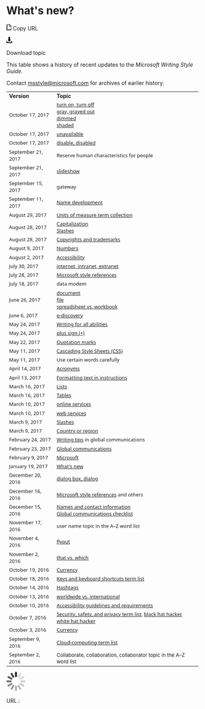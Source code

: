 ﻿# What's new?

![Copy URL](media/whats-new/Copy.png)
Copy URL

![Download](media/whats-new/Download.png)

Download topic

This table shows a history of recent updates to the *Microsoft Writing Style Guide.*

Contact <msstyle@microsoft.com> for archives of earlier history.

<table>
<tbody>
<tr class="odd">
<td><b>Version</b></td>
<td><b>Topic</b></td>
</tr>
<tr class="even">
<td><span style="font-family:Segoe UI;font-size:small;">October 17, 2017</span></td>
<td><span style="font-size:small;"><span style="font-family:Segoe UI;font-size:small;"><a href="https://worldready.cloudapp.net/Styleguide/Read?id=2700&amp;topicid=33405">turn on, turn off</a><br />
<a href="https://worldready.cloudapp.net/Styleguide/Read?id=2700&amp;topicid=33848">gray, grayed out<br />
</a><a href="https://worldready.cloudapp.net/Styleguide/Read?id=2700&amp;topicid=33639">dimmed</a><br />
<a href="https://worldready.cloudapp.net/Styleguide/Read?id=2700&amp;topicid=33849">shaded</a></span></span></td>
</tr>
<tr class="odd">
<td><span style="font-family:Segoe UI;font-size:small;">October 17, 2017</span></td>
<td><span style="font-family:Segoe UI;font-size:small;"><a href="https://worldready.cloudapp.net/Styleguide/Read?id=2700&amp;topicid=33644">unavailable</a></span></td>
</tr>
<tr class="even">
<td><span style="font-family:Segoe UI;font-size:small;">October 17, 2017</span></td>
<td><span style="font-family:Segoe UI;font-size:small;"><a href="https://worldready.cloudapp.net/Styleguide/Read?id=2700&amp;topicid=33643">disable, disabled</a></span></td>
</tr>
<tr class="odd">
<td><span style="font-family:&#39;Segoe UI&#39;;font-size:small;">September 21, 2017</span></td>
<td><span style="font-family:&#39;Segoe UI&#39;;font-size:small;">Reserve human characteristics for people</span></td>
</tr>
<tr class="even">
<td><span style="font-family:&#39;Segoe UI&#39;;font-size:small;">September 21, 2017</span></td>
<td><a href="https://worldready.cloudapp.net/Styleguide/Read?id=2700&amp;topicid=28793"><span style="font-family:&#39;Segoe UI&#39;;font-size:small;">slideshow</span></a></td>
</tr>
<tr class="odd">
<td><span style="font-family:&#39;Segoe UI&#39;;font-size:small;">September 15, 2017</span></td>
<td><span style="font-family:&#39;Segoe UI&#39;;font-size:small;">gateway</span></td>
</tr>
<tr class="even">
<td><span style="font-family:&#39;Segoe UI&#39;;font-size:small;">September 11, 2017</span></td>
<td><span style="font-family:&#39;Segoe UI&#39;;font-size:small;"><a href="https://worldready.cloudapp.net/Styleguide/Read?id=2700&amp;topicid=42332"></a><a href="https://worldready.cloudapp.net/Styleguide/Read?id=2700&amp;topicid=42332">Name development</a></span></td>
</tr>
<tr class="odd">
<td><span style="font-family:&#39;Segoe UI&#39;;font-size:small;">August 29, 2017</span></td>
<td><span style="font-family:&#39;Segoe UI&#39;;font-size:small;"><a href="https://worldready.cloudapp.net/Styleguide/Read?id=2700&amp;topicid=28884">Units of measure term collection</a></span></td>
</tr>
<tr class="even">
<td><span style="font-family:&#39;Segoe UI&#39;;font-size:small;">August 28, 2017</span></td>
<td><span style="font-family:&#39;Segoe UI&#39;;font-size:small;"><a href="https://worldready.cloudapp.net/Styleguide/Read?id=2700&amp;topicid=33685">Capitalization</a></span><br />
<span style="font-family:&#39;Segoe UI&#39;;font-size:small;"><a href="https://worldready.cloudapp.net/Styleguide/Read?id=2700&amp;topicid=28760">Slashes</a></span></td>
</tr>
<tr class="odd">
<td><span style="font-family:&#39;Segoe UI&#39;;font-size:small;">August 28, 2017</span></td>
<td><span style="font-family:&#39;Segoe UI&#39;;font-size:small;"><a href="https://worldready.cloudapp.net/Styleguide/Read?id=2700&amp;topicid=26696">Copyrights and trademarks</a></span></td>
</tr>
<tr class="even">
<td><span style="font-family:&#39;Segoe UI&#39;;font-size:small;">August 9, 2017</span></td>
<td><a href="https://worldready.cloudapp.net/Styleguide/Read?id=2700&amp;topicid=33688"><span style="font-family:&#39;Segoe UI&#39;;font-size:small;">Numbers</span></a></td>
</tr>
<tr class="odd">
<td><span style="font-family:&#39;Segoe UI&#39;;font-size:small;">August 2, 2017</span></td>
<td><span style="font-family:&#39;Segoe UI&#39;;font-size:small;"><a href="https://worldready.cloudapp.net/Styleguide/Read?id=2700&amp;topicid=26589">Accessibility</a></span></td>
</tr>
<tr class="even">
<td><span style="font-family:&#39;Segoe UI&#39;;font-size:small;">July 30, 2017</span></td>
<td><a href="https://worldready.cloudapp.net/Styleguide/Read?id=2700&amp;topicid=34947"><span style="font-family:&#39;Segoe UI&#39;;font-size:small;">internet, intranet, extranet</span></a></td>
</tr>
<tr class="odd">
<td><span style="font-family:&#39;Segoe UI&#39;;font-size:small;">July 28, 2017</span></td>
<td><a href="https://worldready.cloudapp.net/Styleguide/Read?id=2700&amp;topicid=29024"><span style="font-family:&#39;Segoe UI&#39;;font-size:small;">Microsoft style references</span></a></td>
</tr>
<tr class="even">
<td><span style="font-family:&#39;Segoe UI&#39;;font-size:small;">July 18, 2017</span></td>
<td><span style="font-size:small;font-family:&#39;Segoe UI&#39;;">data modem</span></td>
</tr>
<tr class="odd">
<td><span style="font-family:&#39;Segoe UI&#39;;font-size:small;">June 26, 2017</span></td>
<td><span style="font-family:&#39;Segoe UI&#39;;font-size:small;"><a href="https://worldready.cloudapp.net/Styleguide/Read?id=2700&amp;topicid=33655">document</a></span><br />
<span style="font-family:&#39;Segoe UI&#39;;font-size:small;"><a href="https://worldready.cloudapp.net/Styleguide/Read?id=2700&amp;topicid=33777">file<br />
<span style="font-family:&#39;Segoe UI&#39;;font-size:small;"></span></a><a href="https://worldready.cloudapp.net/Styleguide/Read?id=2700&amp;topicid=36075">spreadsheet vs. workbook</a></span><br />
</td>
</tr>
<tr class="even">
<td><span style="font-family:&#39;Segoe UI&#39;;font-size:small;">June 6, 2017</span></td>
<td><span style="font-family:&#39;Segoe UI&#39;;font-size:small;"><a href="https://worldready.cloudapp.net/Styleguide/Read?id=2700&amp;topicid=42282">e-discovery</a></span></td>
</tr>
<tr class="odd">
<td><span style="font-family:Segoe UI;font-size:small;">May 24, 2017</span></td>
<td><span style="font-family:Segoe UI;font-size:small;"><a href="https://worldready.cloudapp.net/Styleguide/Read?id=2700&amp;topicid=32189">Writing for all abilities</a></span></td>
</tr>
<tr class="even">
<td><span style="font-family:Segoe UI;font-size:small;">May 24, 2017</span></td>
<td><span style="font-family:Segoe UI;font-size:small;"><a href="https://worldready.cloudapp.net/Styleguide/Read?id=2700&amp;topicid=35249">plus sign (+)</a></span></td>
</tr>
<tr class="odd">
<td><span style="font-family:&#39;Segoe UI&#39;;font-size:small;">May 22, 2017</span></td>
<td><span style="font-family:&#39;Segoe UI&#39;;font-size:small;"><a href="https://worldready.cloudapp.net/Styleguide/Read?id=2700&amp;topicid=28768">Quotation marks</a></span></td>
</tr>
<tr class="even">
<td><span style="font-family:&#39;Segoe UI&#39;;font-size:small;">May 11, 2017</span></td>
<td><a href="https://worldready.cloudapp.net/Styleguide/Read?id=2700&amp;topicid=33514"><span style="font-family:&#39;Segoe UI&#39;;font-size:small;">Cascading Style Sheets (CSS)</span></a></td>
</tr>
<tr class="odd">
<td><span style="font-family:&#39;Segoe UI&#39;;font-size:small;">May 11, 2017</span></td>
<td><span style="font-family:&#39;Segoe UI&#39;;font-size:small;">Use certain words carefully</span></td>
</tr>
<tr class="even">
<td><span style="font-family:&#39;Segoe UI&#39;;font-size:small;">April 14, 2017</span></td>
<td><a href="https://worldready.cloudapp.net/Styleguide/Read?id=2700&amp;topicid=42256"><span style="font-size:small;font-family:&#39;Segoe UI&#39;;">Acronyms</span></a></td>
</tr>
<tr class="odd">
<td><span style="font-size:small;font-family:&#39;Segoe UI&#39;;">April 13, 2017</span></td>
<td><span style="font-size:small;font-family:&#39;Segoe UI&#39;;"><a href="https://worldready.cloudapp.net/Styleguide/Read?id=2700&amp;topicid=29014">Formatting text in instructions</a></span></td>
</tr>
<tr class="even">
<td><span style="font-family:&#39;Segoe UI&#39;;font-size:small;">March 16, 2017</span></td>
<td><a href="https://worldready.cloudapp.net/Styleguide/Read?id=2700&amp;topicid=36412"><span style="font-family:&#39;Segoe UI&#39;;font-size:small;">Lists</span></a></td>
</tr>
<tr class="odd">
<td><span style="font-family:&#39;Segoe UI&#39;;font-size:small;">March 16, 2017</span></td>
<td><span style="font-family:&#39;Segoe UI&#39;;font-size:small;"><a href="https://worldready.cloudapp.net/Styleguide/Read?id=2700&amp;topicid=36413">Tables</a></span></td>
</tr>
<tr class="even">
<td><span style="font-family:&#39;Segoe UI&#39;;font-size:small;">March 10, 2017</span></td>
<td><span style="font-family:&#39;Segoe UI&#39;;font-size:small;"><a href="https://worldready.cloudapp.net/Styleguide/Read?id=2700&amp;topicid=41216">online services</a></span></td>
</tr>
<tr class="odd">
<td><span style="font-family:&#39;Segoe UI&#39;;font-size:small;">March 10, 2017</span></td>
<td><span style="font-family:&#39;Segoe UI&#39;;font-size:small;"><a href="https://worldready.cloudapp.net/Styleguide/Read?id=2700&amp;topicid=41215">web services</a></span></td>
</tr>
<tr class="even">
<td><span style="font-family:&#39;Segoe UI&#39;;font-size:small;">March 9, 2017</span></td>
<td><span style="font-family:&#39;Segoe UI&#39;;font-size:small;"><a href="https://worldready.cloudapp.net/Styleguide/Read?id=2700&amp;topicid=28760">Slashes</a></span></td>
</tr>
<tr class="odd">
<td><span style="font-family:&#39;Segoe UI&#39;;font-size:small;">March 9, 2017</span></td>
<td><span style="font-family:&#39;Segoe UI&#39;;font-size:small;"><a href="https://worldready.cloudapp.net/Styleguide/Read?id=2700&amp;topicid=33582">Country or region</a></span></td>
</tr>
<tr class="even">
<td><span style="font-family:&#39;Segoe UI&#39;;font-size:small;">February 24, 2017</span></td>
<td><a href="https://worldready.cloudapp.net/Styleguide/Read?id=2700&amp;topicid=26907"><span style="font-family:&#39;Segoe UI&#39;;font-size:small;">Writing tips</span></a><span style="font-family:&#39;Segoe UI&#39;;font-size:small;"> in global communications</span></td>
</tr>
<tr class="odd">
<td><span style="font-family:&#39;Segoe UI&#39;;font-size:small;">February 23, 2017</span></td>
<td><span style="font-family:&#39;Segoe UI&#39;;font-size:small;"><a href="https://worldready.cloudapp.net/Styleguide/Read?id=2700&amp;topicid=26906">Global communications</a></span></td>
</tr>
<tr class="even">
<td><span style="font-family:&#39;Segoe UI&#39;;font-size:small;">February 9, 2017</span></td>
<td><a href="https://worldready.cloudapp.net/Styleguide/Read?id=2700&amp;topicid=35456"><span style="font-family:&#39;Segoe UI&#39;;font-size:small;">Microsoft</span></a></td>
</tr>
<tr class="odd">
<td><span style="font-family:Segoe UI;font-size:small;">January 19, 2017</span></td>
<td><span style="font-family:Segoe UI;font-size:small;"><a href="https://worldready.cloudapp.net/Styleguide/Read?id=2700&amp;topicid=29022">What's new</a></span></td>
</tr>
<tr class="even">
<td><span style="font-family:&#39;Segoe UI&#39;;font-size:small;">December 20, 2016</span></td>
<td><a href="https://worldready.cloudapp.net/Styleguide/Read?id=2700&amp;topicid=33636"><span style="font-family:&#39;Segoe UI&#39;;font-size:small;">dialog box, dialog</span></a></td>
</tr>
<tr class="odd">
<td><span style="font-family:&#39;Segoe UI&#39;;font-size:small;">December 16, 2016</span></td>
<td><span style="font-family:&#39;Segoe UI&#39;;font-size:small;"><a href="https://worldready.cloudapp.net/Styleguide/Read?id=2700&amp;topicid=29024">Microsoft style references</a> and others</span></td>
</tr>
<tr class="even">
<td><span style="font-family:&#39;Segoe UI&#39;;font-size:small;">December 15, 2016</span></td>
<td><span style="font-family:&#39;Segoe UI&#39;;font-size:small;"><a href="https://worldready.cloudapp.net/Styleguide/Read?id=2700&amp;topicid=26914">Names and contact information</a></span><br />
<a href="https://worldready.cloudapp.net/Styleguide/Read?id=2700&amp;topicid=29203"><span style="font-family:&#39;Segoe UI&#39;;font-size:small;">Global communications checklist</span></a></td>
</tr>
<tr class="odd">
<td><span style="font-family:&#39;Segoe UI&#39;;font-size:small;">November 17, 2016</span></td>
<td><span style="font-family:&#39;Segoe UI&#39;;font-size:small;">user name topic in the A–Z word list</span></td>
</tr>
<tr class="even">
<td><span style="font-family:&#39;Segoe UI&#39;;font-size:small;">November 4, 2016</span></td>
<td><span style="font-family:&#39;Segoe UI&#39;;font-size:small;"><a href="https://worldready.cloudapp.net/Styleguide/Read?id=2700&amp;topicid=39599">flyout</a></span></td>
</tr>
<tr class="odd">
<td><span style="font-family:&#39;Segoe UI&#39;;font-size:small;">November 2, 2016</span></td>
<td><span style="font-family:&#39;Segoe UI&#39;;font-size:small;"><a href="https://worldready.cloudapp.net/Styleguide/Read?id=2700&amp;topicid=39598">that vs. which</a></span></td>
</tr>
<tr class="even">
<td><span style="font-family:&#39;Segoe UI&#39;;font-size:small;">October 19, 2016</span></td>
<td><a href="https://worldready.cloudapp.net/Styleguide/Read?id=2700&amp;topicid=26912"><span style="font-size:small;font-family:&#39;Segoe UI&#39;;">Currency</span></a></td>
</tr>
<tr class="odd">
<td><span style="font-family:&#39;Segoe UI&#39;;font-size:small;">October 18, 2016</span></td>
<td><span style="font-family:&#39;Segoe UI&#39;;font-size:small;"><a href="https://worldready.cloudapp.net/Styleguide/Read?id=2700&amp;topicid=27401">Keys and keyboard shortcuts term list</a></span></td>
</tr>
<tr class="even">
<td><span style="font-family:&#39;Segoe UI&#39;;font-size:small;">October 14, 2016</span></td>
<td><span style="font-family:&#39;Segoe UI&#39;;font-size:small;"><a href="https://worldready.cloudapp.net/Styleguide/Read?id=2700&amp;topicid=39581">Hashtags</a></span></td>
</tr>
<tr class="odd">
<td><span style="font-family:&#39;Segoe UI&#39;;font-size:small;">October 13, 2016</span></td>
<td><span style="font-family:&#39;Segoe UI&#39;;font-size:small;"><a href="https://worldready.cloudapp.net/Styleguide/Read?id=2700&amp;topicid=39585">worldwide vs. international</a></span></td>
</tr>
<tr class="even">
<td><span style="font-family:&#39;Segoe UI&#39;;font-size:small;">October 10, 2016</span></td>
<td><span style="font-family:&#39;Segoe UI&#39;;font-size:small;"><a href="https://worldready.cloudapp.net/Styleguide/Read?id=2700&amp;topicid=26589">Accessibility guidelines and requirements</a></span></td>
</tr>
<tr class="odd">
<td><span style="font-family:&#39;Segoe UI&#39;;font-size:small;">October 7, 2016</span></td>
<td><span style="font-family:&#39;Segoe UI&#39;;font-size:small;"><a href="https://worldready.cloudapp.net/Styleguide/Read?id=2700&amp;topicid=26894">Security, safety, and privacy term list</a>, <a href="https://worldready.cloudapp.net/Styleguide/Read?id=2700&amp;topicid=39192">black hat hacker</a>, <a href="https://worldready.cloudapp.net/Styleguide/Read?id=2700&amp;topicid=39193">white hat hacker</a></span></td>
</tr>
<tr class="even">
<td><span style="font-family:&#39;Segoe UI&#39;;font-size:small;">October 3, 2016</span></td>
<td><a href="https://worldready.cloudapp.net/Styleguide/Read?id=2700&amp;topicid=26912"><span style="font-family:&#39;Segoe UI&#39;;font-size:small;">Currency</span></a></td>
</tr>
<tr class="odd">
<td><span style="font-family:&#39;Segoe UI&#39;;font-size:small;">September 9, 2016</span></td>
<td><span style="font-family:&#39;Segoe UI&#39;;font-size:small;"><a href="https://worldready.cloudapp.net/Styleguide/Read?id=2700&amp;topicid=28841">Cloud-computing term list</a></span></td>
</tr>
<tr class="even">
<td><span style="font-family:&#39;Segoe UI&#39;;font-size:small;">September 2, 2016</span></td>
<td><span style="font-size:small;">Collaborate, collaboration, collaborator topic in the A–Z word list</span></td>
</tr>
</tbody>
</table>

![In progress](media/whats-new/activity-large.gif)

URL :

